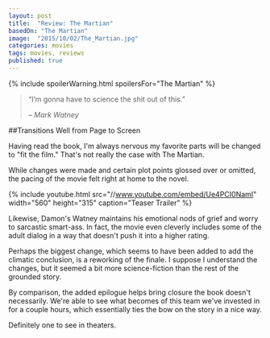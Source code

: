 ```yaml
---
layout: post
title:  "Review: The Martian"
basedOn: "The Martian"
image:  "2015/10/02/The_Martian.jpg"
categories: movies
tags: movies, reviews
published: true
---
```


{% include spoilerWarning.html spoilersFor="The Martian" %}

<blockquote>
<p>
&ldquo;I&rsquo;m gonna have to science the shit out of this.&rdquo;
</p>
<cite>
&ndash; Mark Watney
</cite>
</blockquote>


##Transitions Well from Page to Screen

Having read the book, I'm always nervous my favorite parts will be changed to "fit the film." That's not really the case with The Martian.

While changes were made and certain plot points glossed over or omitted, the pacing of the movie felt right at home to the novel.

{% include youtube.html src="//www.youtube.com/embed/Ue4PCI0NamI" width="560" height="315" caption="Teaser Trailer" %}

Likewise, Damon's Watney maintains his emotional nods of grief and worry to sarcastic smart-ass. In fact, the movie even cleverly includes some of the adult dialog in a way that doesn't push it into a higher rating. 

Perhaps the biggest change, which seems to have been added to add the climatic conclusion, is a reworking of the finale. I suppose I understand the changes, but it seemed a bit more science-fiction than the rest of the grounded story. 

By comparison, the added epilogue helps bring closure the book doesn't necessarily. We're able to see what becomes of this team we've invested in for a couple hours, which essentially ties the bow on the story in a nice way.

Definitely one to see in theaters.
